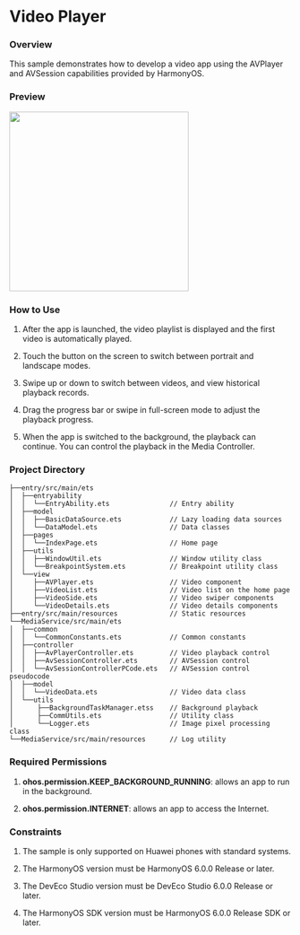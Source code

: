 # Video Player

### Overview

This sample demonstrates how to develop a video app using the AVPlayer and AVSession capabilities provided by HarmonyOS.

### Preview


<img src="screenshots/videoPlayer_EN.gif" width='320'>

### How to Use

1. After the app is launched, the video playlist is displayed and the first video is automatically played.

2. Touch the button on the screen to switch between portrait and landscape modes.

3. Swipe up or down to switch between videos, and view historical playback records.

4. Drag the progress bar or swipe in full-screen mode to adjust the playback progress.

5. When the app is switched to the background, the playback can continue. You can control the playback in the Media Controller.


### Project Directory

```
├──entry/src/main/ets                              
│  ├──entryability  
│  │  └──EntryAbility.ets               // Entry ability
│  ├──model
│  │  ├──BasicDataSource.ets            // Lazy loading data sources
│  │  └──DataModel.ets                  // Data classes
│  ├──pages                                     
│  │  └──IndexPage.ets                  // Home page
│  ├──utils                                     
│  │  ├──WindowUtil.ets                 // Window utility class
│  │  └──BreakpointSystem.ets           // Breakpoint utility class
│  └──view
│     ├──AVPlayer.ets                   // Video component
│     ├──VideoList.ets                  // Video list on the home page
│     ├──VideoSide.ets                  // Video swiper components
│     └──VideoDetails.ets               // Video details components
├──entry/src/main/resources             // Static resources
└──MediaService/src/main/ets
│  ├──common  
│  │  └──CommonConstants.ets            // Common constants
│  ├──controller
│  │  ├──AvPlayerController.ets         // Video playback control
│  │  ├──AvSessionController.ets        // AVSession control
│  │  └──AvSessionControllerPCode.ets   // AVSession control pseudocode
│  ├──model
│  │  └──VideoData.ets                  // Video data class
│  └──utils
│      ├──BackgroundTaskManager.etss    // Background playback
│      ├──CommUtils.ets                 // Utility class
│      └──Logger.ets                    // Image pixel processing class
└──MediaService/src/main/resources      // Log utility
```

### Required Permissions

1. **ohos.permission.KEEP_BACKGROUND_RUNNING**: allows an app to run in the background.

2. **ohos.permission.INTERNET**: allows an app to access the Internet.

### Constraints

1. The sample is only supported on Huawei phones with standard systems.

2. The HarmonyOS version must be HarmonyOS 6.0.0 Release or later.

3. The DevEco Studio version must be DevEco Studio 6.0.0 Release or later.

4. The HarmonyOS SDK version must be HarmonyOS 6.0.0 Release SDK or later.
